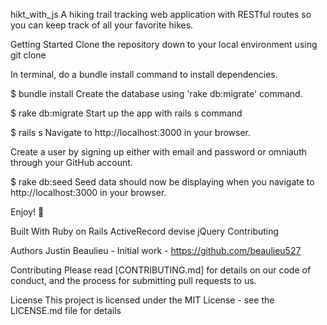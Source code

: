 hikt_with_js A hiking trail tracking web application with RESTful routes so you can keep track of all your favorite hikes.

Getting Started Clone the repository down to your local environment using git clone

In terminal, do a bundle install command to install dependencies.

$ bundle install Create the database using 'rake db:migrate' command.

$ rake db:migrate Start up the app with rails s command

$ rails s Navigate to http://localhost:3000 in your browser.

Create a user by signing up either with email and password or omniauth through your GitHub account.

$ rake db:seed Seed data should now be displaying when you navigate to http://localhost:3000 in your browser.

Enjoy! 🙂

Built With Ruby on Rails ActiveRecord devise jQuery Contributing

Authors Justin Beaulieu - Initial work - https://github.com/beaulieu527

Contributing Please read [CONTRIBUTING.md] for details on our code of conduct, and the process for submitting pull requests to us.

License This project is licensed under the MIT License - see the LICENSE.md file for details